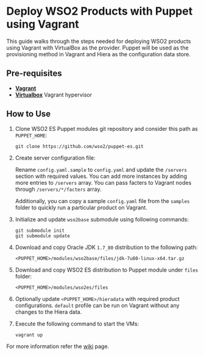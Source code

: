 # Deploy WSO2 Products with Puppet using Vagrant

This guide walks through the steps needed for deploying WSO2 products using Vagrant with VirtualBox as the provider.
Puppet will be used as the provisioning method in Vagrant and Hiera as the configuration data store.


## Pre-requisites

 * **[Vagrant](https://www.vagrantup.com)**
 * **[Virtualbox](https://www.virtualbox.org)** Vagrant hypervisor


## How to Use

1. Clone WSO2 ES Puppet modules git repository and consider this path as `PUPPET_HOME`:

    ````
    git clone https://github.com/wso2/puppet-es.git
    ````

2. Create server configuration file:

    Rename `config.yaml.sample` to `config.yaml` and update the `/servers` section with required values. You can add more instances by adding more entries to `/servers` array. You can pass facters to Vagrant nodes through `/servers/*/facters` array.

    Additionally, you can copy a sample `config.yaml` file from the `samples` folder to quickly run a particular product on Vagrant.

3. Initialize and update `wso2base` submodule using following commands:

    ````
    git submodule init
    git submodule update
    ````
   
4. Download and copy Oracle JDK `1.7_80` distribution to the following path:

    ````
    <PUPPET_HOME>/modules/wso2base/files/jdk-7u80-linux-x64.tar.gz
    ````

5. Download and copy WSO2 ES distribution to Puppet module under `files` folder:

    ````
    <PUPPET_HOME>/modules/wso2es/files
    ````

5. Optionally update `<PUPPET_HOME>/hieradata` with required product configurations. `default` profile can be run on Vagrant without any changes to the Hiera data.

7. Execute the following command to start the VMs:

    ````
    vagrant up
    ````

For more information refer the [wiki](https://github.com/wso2/puppet-base/wiki) page.